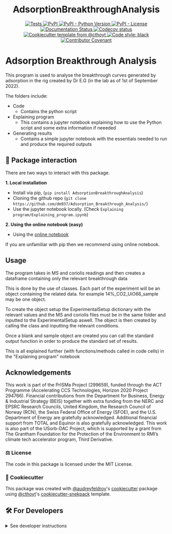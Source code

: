 <!--
<p align="center">
  <img src="https://github.com/RCCS-CaptureTeam/Adsorption_Breakthrough_Analysis/raw/main/docs/source/logo.png" height="150">
</p>
-->

<h1 align="center">
  AdsorptionBreakthroughAnalysis
</h1>

<p align="center">
    <a href="https://github.com/RCCS-CaptureTeam/Adsorption_Breakthrough_Analysis/actions/workflows/tests.yml">
        <img alt="Tests" src="https://github.com/RCCS-CaptureTeam/Adsorption_Breakthrough_Analysis/workflows/tests.yml/badge.svg" />
    </a>
    <a href="https://pypi.org/project/AdsorptionBreakthroughAnalysis">
        <img alt="PyPI" src="https://img.shields.io/pypi/v/AdsorptionBreakthroughAnalysis" />
    </a>
    <a href="https://pypi.org/project/AdsorptionBreakthroughAnalysis">
        <img alt="PyPI - Python Version" src="https://img.shields.io/pypi/pyversions/AdsorptionBreakthroughAnalysis" />
    </a>
    <a href="https://github.com/RCCS-CaptureTeam/Adsorption_Breakthrough_Analysis/blob/main/LICENSE">
        <img alt="PyPI - License" src="https://img.shields.io/pypi/l/AdsorptionBreakthroughAnalysis" />
    </a>
    <a href='https://AdsorptionBreakthroughAnalysis.readthedocs.io/en/latest/?badge=latest'>
        <img src='https://readthedocs.org/projects/AdsorptionBreakthroughAnalysis/badge/?version=latest' alt='Documentation Status' />
    </a>
    <a href="https://codecov.io/gh/RCCS-CaptureTeam/Adsorption_Breakthrough_Analysis/branch/main">
        <img src="https://codecov.io/gh/RCCS-CaptureTeam/Adsorption_Breakthrough_Analysis/branch/main/graph/badge.svg" alt="Codecov status" />
    </a>  
    <a href="https://github.com/cthoyt/cookiecutter-python-package">
        <img alt="Cookiecutter template from @cthoyt" src="https://img.shields.io/badge/Cookiecutter-snekpack-blue" /> 
    </a>
    <a href='https://github.com/psf/black'>
        <img src='https://img.shields.io/badge/code%20style-black-000000.svg' alt='Code style: black' />
    </a>
    <a href="https://github.com/RCCS-CaptureTeam/Adsorption_Breakthrough_Analysis/blob/main/.github/CODE_OF_CONDUCT.md">
        <img src="https://img.shields.io/badge/Contributor%20Covenant-2.1-4baaaa.svg" alt="Contributor Covenant"/>
    </a>
</p>

# Adsorption Breakthrough Analysis 

This program is used to analyse the breakthrough curves generated by adsorption in the rig created by Dr E.G (in the lab as of 1st of September 2022).

The folders include:

* Code
  * Contains the python script
* Explaining program 
  * This contains a jupyter notebook explaining how to use the Python script and some extra information if neeeded
* Generating results
  * Contains a simple jupyter notebook with the essentials needed to run and produce the required outputs

## 🚀 Package interaction

There are two ways to interact with this package.

<b> 1. Local installation </b>
- Install via pip, (`pip install AdsorptionBreakthroughAnalysis`)
- Cloning the github repo (`git clone https://github.com/dm937/Adsorption_Breakthrough_Analysis/`) 
- Use the jupyter notebook locally. (Check `Explaining program/Explaining_program.ipynb`)

<b> 2. Using the online notebook (easy) </b>
- Using the [online notebook](https://deepnote.com/workspace/fmcil-1f244322-b560-46a9-bfe3-cb29fad834c7/project/AdsorptionBreakthroughAnalysis-06bd4f69-f127-42b0-bbc2-792ba35155d4/%2FExplaining_program.ipynb)

If you are unfamiliar with pip then we recommend using online notebook.


## Usage 

The program takes in MS and coriolis readings and then creates a dataframe containing only the relevant breakthrough data

This is done by the use of classes. Each part of the experiment will be an object containing the related data. for example 14%_CO2_UiO66_sample may be one object.

To create the object setup the ExperimentalSetup dictionary with the relevant values and the MS and coriolis files must be in the same folder and inputted to the ExperimentalSetup aswell. The object is then created by calling the class and inputting the relevant conditions.

Once a blank and sample object are created you can call the standard output function in order to produce the standard set of results.

This is all explained further (with functions/methods called in code cells) in the "Explaining program" notebook

## Acknowledgements

This work is part of the PrISMa Project (299659), funded through the ACT Programme (Accelerating CCS Technologies, Horizon 2020 Project 294766). Financial contributions from the Department for Business, Energy & Industrial Strategy (BEIS) together with extra funding from the NERC and EPSRC Research Councils, United Kingdom, the Research Council of Norway (RCN), the Swiss Federal Office of Energy (SFOE), and the U.S. Department of Energy are gratefully acknowledged. Additional financial support from TOTAL and Equinor is also gratefully acknowledged. This work is also part of the USorb-DAC Project, which is supported by a grant from The Grantham Foundation for the Protection of the Environment to RMI’s climate tech accelerator program, Third Derivative.


### ⚖️ License

The code in this package is licensed under the MIT License.

<!--
### 📖 Citation

Citation goes here!
-->

<!--
### 🎁 Support

This project has been supported by the following organizations (in alphabetical order):

- [Harvard Program in Therapeutic Science - Laboratory of Systems Pharmacology](https://hits.harvard.edu/the-program/laboratory-of-systems-pharmacology/)

-->

<!--
### 💰 Funding

This project has been supported by the following grants:

| Funding Body                                             | Program                                                                                                                       | Grant           |
|----------------------------------------------------------|-------------------------------------------------------------------------------------------------------------------------------|-----------------|
| DARPA                                                    | [Automating Scientific Knowledge Extraction (ASKE)](https://www.darpa.mil/program/automating-scientific-knowledge-extraction) | HR00111990009   |
-->

### 🍪 Cookiecutter

This package was created with [@audreyfeldroy](https://github.com/audreyfeldroy)'s
[cookiecutter](https://github.com/cookiecutter/cookiecutter) package using [@cthoyt](https://github.com/cthoyt)'s
[cookiecutter-snekpack](https://github.com/cthoyt/cookiecutter-snekpack) template.

## 🛠️ For Developers

<details>
  <summary>See developer instructions</summary>

### Development Installation

To install in development mode, use the following:

```bash
$ git clone git+https://github.com/RCCS-CaptureTeam/Adsorption_Breakthrough_Analysis.git
$ cd Adsorption_Breakthrough_Analysis
$ pip install -e .
```

### 🥼 Testing

After cloning the repository and installing `tox` with `pip install tox`, the unit tests in the `tests/` folder can be
run reproducibly with:

```shell
$ tox
```

Additionally, these tests are automatically re-run with each commit in a [GitHub Action](https://github.com/RCCS-CaptureTeam/Adsorption_Breakthrough_Analysis/actions?query=workflow%3ATests).

### 📖 Building the Documentation

The documentation can be built locally using the following:

```shell
$ git clone git+https://github.com/RCCS-CaptureTeam/Adsorption_Breakthrough_Analysis.git
$ cd Adsorption_Breakthrough_Analysis
$ tox -e docs
$ open docs/build/html/index.html
``` 

The documentation automatically installs the package as well as the `docs`
extra specified in the [`setup.cfg`](setup.cfg). `sphinx` plugins
like `texext` can be added there. Additionally, they need to be added to the
`extensions` list in [`docs/source/conf.py`](docs/source/conf.py).

### 📦 Making a Release

After installing the package in development mode and installing
`tox` with `pip install tox`, the commands for making a new release are contained within the `finish` environment
in `tox.ini`. Run the following from the shell:

```shell
$ tox -e finish
```

This script does the following:

1. Uses [Bump2Version](https://github.com/c4urself/bump2version) to switch the version number in the `setup.cfg`,
   `src/AdsorptionBreakthroughAnalysis/version.py`, and [`docs/source/conf.py`](docs/source/conf.py) to not have the `-dev` suffix
2. Packages the code in both a tar archive and a wheel using [`build`](https://github.com/pypa/build)
3. Uploads to PyPI using [`twine`](https://github.com/pypa/twine). Be sure to have a `.pypirc` file configured to avoid the need for manual input at this
   step
4. Push to GitHub. You'll need to make a release going with the commit where the version was bumped.
5. Bump the version to the next patch. If you made big changes and want to bump the version by minor, you can
   use `tox -e bumpversion -- minor` after.
</details>
